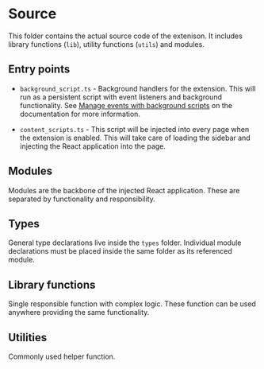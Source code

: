 # Source

This folder contains the actual source code of the extenison. It includes library functions (`lib`), utility functions (`utils`) and modules.

## Entry points

- `background_script.ts`  - Background handlers for the extension. This will run as a persistent script with event listeners and background functionality.
See [Manage events with background scripts](https://developer.chrome.com/docs/extensions/mv2/background_pages/) on the documentation for more information.

- `content_scripts.ts` - This script will be injected into every page when the extension is enabled. This will take care of loading the sidebar and injecting the React application into the page.

## Modules

Modules are the backbone of the injected React application. These are separated by functionality and responsibility.

## Types

General type declarations live inside the `types` folder. Individual module declarations must be placed inside the same folder as its referenced module.

## Library functions

Single responsible function with complex logic. These function can be used anywhere providing the same functionality.

## Utilities

Commonly used helper function.
